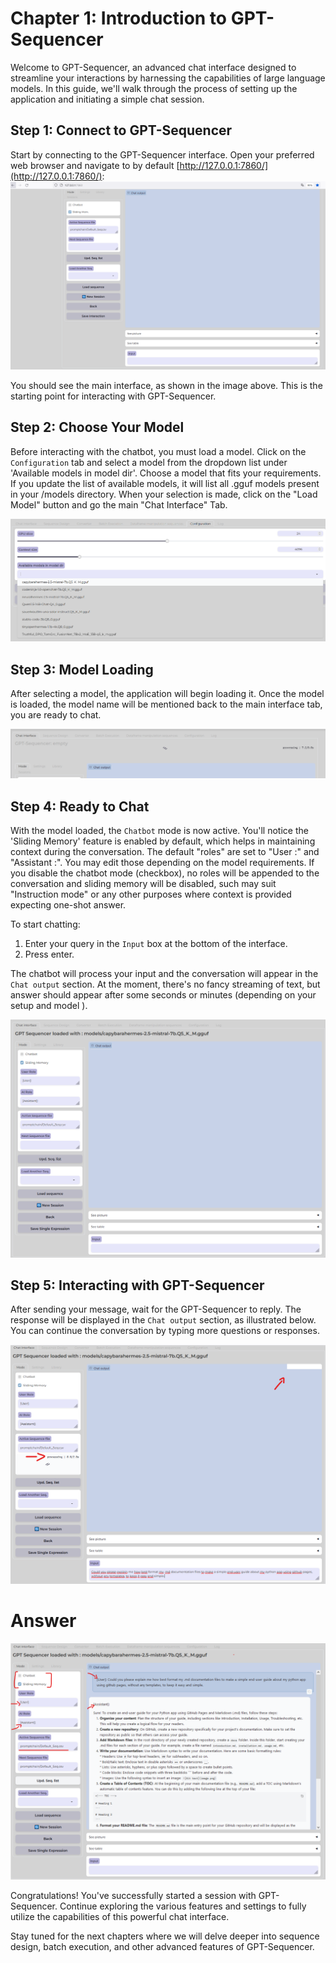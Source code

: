 # Chapter 1: Introduction to GPT-Sequencer

Welcome to GPT-Sequencer, an advanced chat interface designed to streamline your interactions by harnessing the capabilities of large language models. In this guide, we'll walk through the process of setting up the application and initiating a simple chat session.

## Step 1: Connect to GPT-Sequencer

Start by connecting to the GPT-Sequencer interface. Open your preferred web browser and navigate to by default [http://127.0.0.1:7860/](http://127.0.0.1:7860/):
![GPT-Sequencer local](./images/001-connect-locally-your-browser.png) 

You should see the main interface, as shown in the image above. This is the starting point for interacting with GPT-Sequencer.



## Step 2: Choose Your Model

Before interacting with the chatbot, you must load a model. Click on the `Configuration` tab and select a model from the dropdown list under 'Available models in model dir'. Choose a model that fits your requirements. If you update the list of available models, it will list all .gguf models present in your /models directory. When your selection is made, click on the "Load Model" button and go the main "Chat Interface" Tab.

![GPT-Sequencer Main Interface](./images/010=chooseyourmodel.png)


## Step 3: Model Loading

After selecting a model, the application will begin loading it. Once the model is loaded, the model name will be mentioned back to the main interface tab, you are ready to chat.

![Choose Your Model](./images/015-model-loadingl.png) 

## Step 4: Ready to Chat

With the model loaded, the `Chatbot` mode is now active. You'll notice the 'Sliding Memory' feature is enabled by default, which helps in maintaining context during the conversation. The default "roles" are set to "User :" and "Assistant :". You may edit those depending on the model requirements. If you disable the chatbot mode (checkbox), no roles will be appended to the conversation and sliding memory will be disabled, such may suit "Instruction mode" or any other purposes where context is provided expecting one-shot answer.

To start chatting:

1. Enter your query in the `Input` box at the bottom of the interface.
2. Press enter.

The chatbot will process your input and the conversation will appear in the `Chat output` section. At the moment, there's no fancy streaming of text, but answer should appear after some seconds or minutes (depending on your setup and model ). 

![Model Loading](./images/020-readytochat-defaultmode.png)



## Step 5: Interacting with GPT-Sequencer

After sending your message, wait for the GPT-Sequencer to reply. The response will be displayed in the `Chat output` section, as illustrated below. You can continue the conversation by typing more questions or responses.

![Ready to Chat](./images/025-chat-waiting-answer.png)


# Answer

![Chatbot Reply](./images/030-chat-reply.png)

Congratulations! You've successfully started a session with GPT-Sequencer. Continue exploring the various features and settings to fully utilize the capabilities of this powerful chat interface.

Stay tuned for the next chapters where we will delve deeper into sequence design, batch execution, and other advanced features of GPT-Sequencer.
